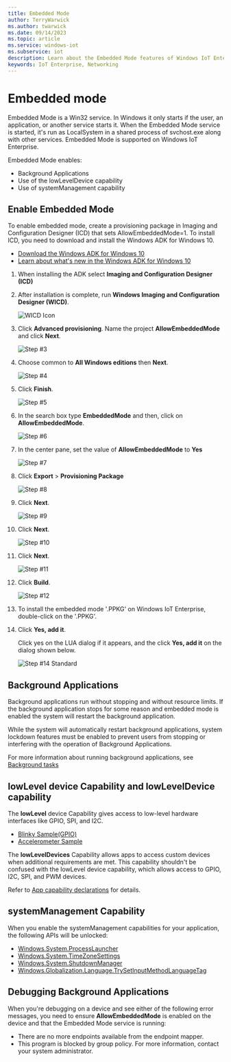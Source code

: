 ```yaml
---
title: Embedded Mode
author: TerryWarwick
ms.author: twarwick
ms.date: 09/14/2023
ms.topic: article
ms.service: windows-iot
ms.subservice: iot
description: Learn about the Embedded Mode features of Windows IoT Enterprise.
keywords: IoT Enterprise, Networking
---
```


# Embedded mode

Embedded Mode is a Win32 service. In Windows it only starts if the user, an application, or another service starts it. When the Embedded Mode service is started, it's run as LocalSystem in a shared process of svchost.exe along with other services. Embedded Mode is supported on Windows IoT Enterprise.

Embedded Mode enables:

* Background Applications
* Use of the lowLevelDevice capability
* Use of systemManagement capability

## Enable Embedded Mode

To enable embedded mode, create a provisioning package in Imaging and Configuration Designer (ICD) that sets AllowEmbeddedMode=1. To install ICD, you need to download and install the Windows ADK for Windows 10.

* [Download the Windows ADK for Windows 10](https://go.microsoft.com/fwlink/p/?LinkId=526740)
* [Learn about what's new in the Windows ADK for Windows 10](https://msdn.microsoft.com/library/windows/hardware/dn927348(v=vs.85).aspx)

1. When installing the ADK select **Imaging and Configuration Designer (ICD)**

2. After installation is complete, run **Windows Imaging and Configuration Designer (WICD)**.

    ![WICD Icon](./media/EmbeddedMode/WICD_Icon.png)

3. Click **Advanced provisioning**.  Name the project **AllowEmbeddedMode** and click **Next**.

    ![Step #3](./media/EmbeddedMode/Step3.png)

4. Choose common to **All Windows editions** then **Next**.

    ![Step #4](./media/EmbeddedMode/Step4.png)

5. Click **Finish**.

    ![Step #5](./media/EmbeddedMode/Step5.png)

6. In the search box type **EmbeddedMode** and then, click on **AllowEmbeddedMode**.

    ![Step #6](./media/EmbeddedMode/Step6.png)

7. In the center pane, set the value of **AllowEmbeddedMode** to **Yes**

    ![Step #7](./media/EmbeddedMode/Step7.png)

8. Click **Export** > **Provisioning Package**

    ![Step #8](./media/EmbeddedMode/Step8.png)

9. Click **Next**.

    ![Step #9](./media/EmbeddedMode/Step9.png)

10. Click **Next**.

    ![Step #10](./media/EmbeddedMode/Step10.png)

11. Click **Next**.

    ![Step #11](./media/EmbeddedMode/Step11.png)

12. Click **Build**.

    ![Step #12](./media/EmbeddedMode/Step12.png)

13. To install the embedded mode '.PPKG' on Windows IoT Enterprise, double-click on the '.PPKG'.

14. Click **Yes, add it**.

    Click yes on the LUA dialog if it appears, and the click **Yes, add it** on the dialog shown below.

    ![Step #14 Standard](./media/EmbeddedMode/Step14Standard.png)

## Background Applications

Background applications run without stopping and without resource limits. If the background application stops for some reason and embedded mode is enabled the system will restart the background application.

While the system will automatically restart background applications, system lockdown features must be enabled to prevent users from stopping or interfering with the operation of Background Applications.

For more information about running background applications, see [Background tasks](/windows/uwp/launch-resume/#background-tasks)

## lowLevel device Capability and lowLevelDevice capability

The **lowLevel** device Capability gives access to low-level hardware interfaces like GPIO, SPI, and I2C.

* [Blinky Sample(GPIO)](https://github.com/microsoft/Windows-IoT-Samples/tree/master/samples/Hello%20Blinky)
* [Accelerometer Sample](https://github.com/microsoft/Windows-IoT-Samples/tree/master/samples/Accelerometer)

The **lowLevelDevices** Capability allows apps to access custom devices when additional requirements are met. This
capability shouldn't be confused with the lowLevel device capability, which allows access to GPIO, I2C, SPI, and PWM devices.

Refer to [App capability declarations](/windows/uwp/packaging/app-capability-declarations) for details.

## systemManagement Capability

When you enable the systemManagement capabilities for your application, the following APIs will be unlocked:  

* [Windows.System.ProcessLauncher](https://msdn.microsoft.com/library/windows/apps/windows.system.processlauncher.aspx)
* [Windows.System.TimeZoneSettings](https://msdn.microsoft.com/library/windows/apps/windows.system.timezonesettings.aspx)
* [Windows.System.ShutdownManager](https://msdn.microsoft.com/library/windows/apps/windows.system.shutdownmanager.aspx)
* [Windows.Globalization.Language.TrySetInputMethodLanguageTag](https://msdn.microsoft.com/library/windows/apps/windows.globalization.language.trysetinputmethodlanguagetag.aspx)

## Debugging Background Applications

When you're debugging on a device and see either of the following error messages, you need to ensure **AllowEmbeddedMode** is enabled on the device and that the Embedded Mode service is running:

* There are no more endpoints available from the endpoint mapper.
* This program is blocked by group policy. For more information, contact your system administrator.
